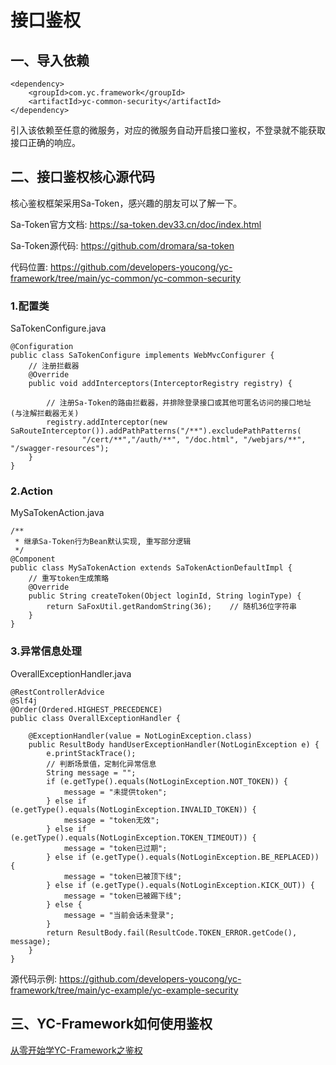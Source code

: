 # 接口鉴权

## 一、导入依赖
```
<dependency>
    <groupId>com.yc.framework</groupId>
    <artifactId>yc-common-security</artifactId>
</dependency>

```

引入该依赖至任意的微服务，对应的微服务自动开启接口鉴权，不登录就不能获取接口正确的响应。

## 二、接口鉴权核心源代码
核心鉴权框架采用Sa-Token，感兴趣的朋友可以了解一下。

Sa-Token官方文档:
https://sa-token.dev33.cn/doc/index.html

Sa-Token源代码:
https://github.com/dromara/sa-token

代码位置:
https://github.com/developers-youcong/yc-framework/tree/main/yc-common/yc-common-security

### 1.配置类
SaTokenConfigure.java
```
@Configuration
public class SaTokenConfigure implements WebMvcConfigurer {
    // 注册拦截器
    @Override
    public void addInterceptors(InterceptorRegistry registry) {

        // 注册Sa-Token的路由拦截器，并排除登录接口或其他可匿名访问的接口地址 (与注解拦截器无关)
        registry.addInterceptor(new SaRouteInterceptor()).addPathPatterns("/**").excludePathPatterns(
                "/cert/**","/auth/**", "/doc.html", "/webjars/**", "/swagger-resources");
    }
}
```

### 2.Action
MySaTokenAction.java
```
/**
 * 继承Sa-Token行为Bean默认实现, 重写部分逻辑
 */
@Component
public class MySaTokenAction extends SaTokenActionDefaultImpl {
    // 重写token生成策略
    @Override
    public String createToken(Object loginId, String loginType) {
        return SaFoxUtil.getRandomString(36);    // 随机36位字符串
    }
}

```

### 3.异常信息处理
OverallExceptionHandler.java
```
@RestControllerAdvice
@Slf4j
@Order(Ordered.HIGHEST_PRECEDENCE)
public class OverallExceptionHandler {

    @ExceptionHandler(value = NotLoginException.class)
    public ResultBody handUserExceptionHandler(NotLoginException e) {
        e.printStackTrace();
        // 判断场景值，定制化异常信息
        String message = "";
        if (e.getType().equals(NotLoginException.NOT_TOKEN)) {
            message = "未提供token";
        } else if (e.getType().equals(NotLoginException.INVALID_TOKEN)) {
            message = "token无效";
        } else if (e.getType().equals(NotLoginException.TOKEN_TIMEOUT)) {
            message = "token已过期";
        } else if (e.getType().equals(NotLoginException.BE_REPLACED)) {
            message = "token已被顶下线";
        } else if (e.getType().equals(NotLoginException.KICK_OUT)) {
            message = "token已被踢下线";
        } else {
            message = "当前会话未登录";
        }
        return ResultBody.fail(ResultCode.TOKEN_ERROR.getCode(), message);
    }
}

```

源代码示例:
https://github.com/developers-youcong/yc-framework/tree/main/yc-example/yc-example-security

## 三、YC-Framework如何使用鉴权
[从零开始学YC-Framework之鉴权](https://youcongtech.com/2022/05/14/%E4%BB%8E0%E5%BC%80%E5%A7%8B%E5%AD%A6YC-Framework%E4%B9%8B%E9%89%B4%E6%9D%83/)